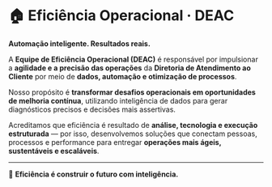# 🏠 Eficiência Operacional · DEAC

**Automação inteligente. Resultados reais.**

A **Equipe de Eficiência Operacional (DEAC)** é responsável por impulsionar a **agilidade e a precisão das operações** da **Diretoria de Atendimento ao Cliente** por meio de **dados, automação e otimização de processos**.

Nosso propósito é **transformar desafios operacionais em oportunidades de melhoria contínua**, utilizando inteligência de dados para gerar diagnósticos precisos e decisões mais assertivas.

Acreditamos que eficiência é resultado de **análise, tecnologia e execução estruturada** — por isso, desenvolvemos soluções que conectam pessoas, processos e performance para entregar **operações mais ágeis, sustentáveis e escaláveis**.

---

💚 **Eficiência é construir o futuro com inteligência.**
